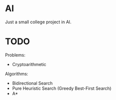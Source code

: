 # AI
Just a small college project in AI.

# TODO
Problems:
* Cryptoarithmetic

Algorithms:
* Bidirectional Search
* Pure Heuristic Search (Greedy Best-First Search)
* A*